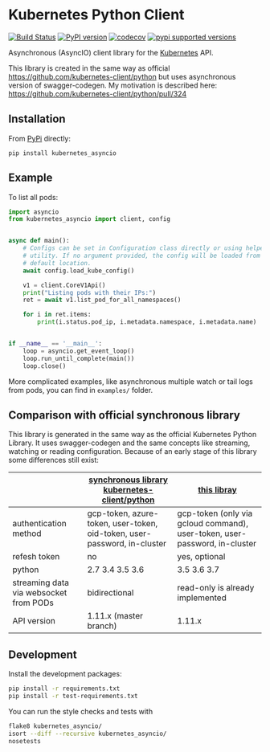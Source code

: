 # Kubernetes Python Client

[![Build Status](https://travis-ci.org/tomplus/kubernetes_asyncio.svg?branch=master)](https://travis-ci.org/tomplus/kubernetes_asyncio)
[![PyPI version](https://badge.fury.io/py/kubernetes_asyncio.svg)](https://badge.fury.io/py/kubernetes_asyncio)
[![codecov](https://codecov.io/gh/tomplus/kubernetes_asyncio/branch/master/graph/badge.svg)](https://codecov.io/gh/tomplus/kubernetes_asyncio)
[![pypi supported versions](https://img.shields.io/pypi/pyversions/kubernetes_asyncio.svg)](https://pypi.python.org/pypi/kubernetes_asyncio)

Asynchronous (AsyncIO) client library for the [Kubernetes](http://kubernetes.io/) API.

This library is created in the same way as official https://github.com/kubernetes-client/python but uses asynchronous version of swagger-codegen.
My motivation is described here: https://github.com/kubernetes-client/python/pull/324

## Installation

From [PyPi](https://pypi.python.org/pypi/kubernetes_asyncio/) directly:

```
pip install kubernetes_asyncio
```

## Example

To list all pods:

```python
import asyncio
from kubernetes_asyncio import client, config


async def main():
    # Configs can be set in Configuration class directly or using helper
    # utility. If no argument provided, the config will be loaded from
    # default location.
    await config.load_kube_config()

    v1 = client.CoreV1Api()
    print("Listing pods with their IPs:")
    ret = await v1.list_pod_for_all_namespaces()

    for i in ret.items:
        print(i.status.pod_ip, i.metadata.namespace, i.metadata.name)


if __name__ == '__main__':
    loop = asyncio.get_event_loop()
    loop.run_until_complete(main())
    loop.close()
```

More complicated examples, like asynchronous multiple watch or tail logs from pods,
you can find in `examples/` folder.


## Comparison with official synchronous library

This library is generated in the same way as the official Kubernetes Python Library. It uses swagger-codegen and the same concepts
like streaming, watching or reading configuration. Because of an early stage of this library some differences still exist:

|  | [synchronous library kubernetes-client/python](https://github.com/kubernetes-client/python) | [this libray](https://github.com/tomplus/kubernetes_asyncio/) |
|--|--------------------------------------------------------------------|---------------------------------------------------------------|
| authentication method | gcp-token, azure-token, user-token, oid-token, user-password, in-cluster | gcp-token (only via gcloud command), user-token, user-password, in-cluster |
| refesh token | no | yes, optional |
| python | 2.7 3.4 3.5 3.6 | 3.5 3.6 3.7 |
| streaming data via websocket from PODs | bidirectional | read-only is already implemented |
| API version | 1.11.x (master branch) | 1.11.x |

## Development
Install the development packages:

```bash
pip install -r requirements.txt
pip install -r test-requirements.txt
```

You can run the style checks and tests with

```bash
flake8 kubernetes_asyncio/
isort --diff --recursive kubernetes_asyncio/
nosetests
```
